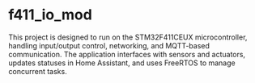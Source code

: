 # f411_io_mod
 This project is designed to run on the STM32F411CEUX microcontroller, handling input/output control, networking, and MQTT-based communication. The application interfaces with sensors and actuators, updates statuses in Home Assistant, and uses FreeRTOS to manage concurrent tasks.
